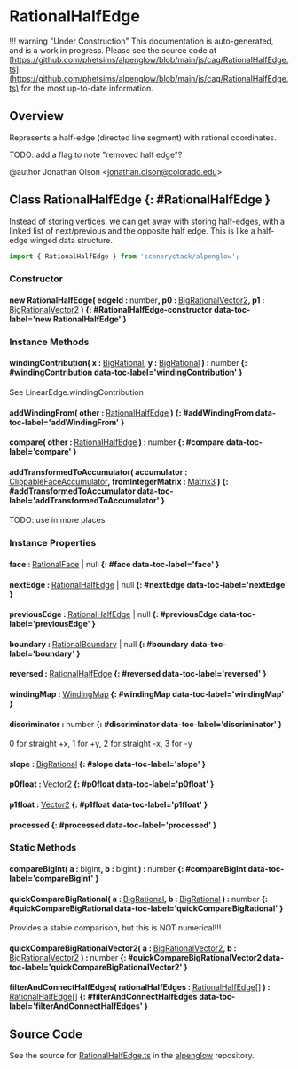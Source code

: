 # RationalHalfEdge

!!! warning "Under Construction"
    This documentation is auto-generated, and is a work in progress. Please see the source code at
    [https://github.com/phetsims/alpenglow/blob/main/js/cag/RationalHalfEdge.ts](https://github.com/phetsims/alpenglow/blob/main/js/cag/RationalHalfEdge.ts) for the most up-to-date information.

## Overview

Represents a half-edge (directed line segment) with rational coordinates.

TODO: add a flag to note "removed half edge"?

@author Jonathan Olson &lt;jonathan.olson@colorado.edu&gt;

## Class RationalHalfEdge {: #RationalHalfEdge }


Instead of storing vertices, we can get away with storing half-edges, with a linked list of next/previous and the
opposite half edge. This is like a half-edge winged data structure.

```js
import { RationalHalfEdge } from 'scenerystack/alpenglow';
```
### Constructor

#### new RationalHalfEdge( edgeId : <span style="font-weight: 400;"><span style="color: hsla(calc(var(--md-hue) + 180deg),80%,40%,1);">number</span></span>, p0 : <span style="font-weight: 400;">[BigRationalVector2](../alpenglow/BigRationalVector2.md)</span>, p1 : <span style="font-weight: 400;">[BigRationalVector2](../alpenglow/BigRationalVector2.md)</span> ) {: #RationalHalfEdge-constructor data-toc-label='new RationalHalfEdge' }

### Instance Methods

#### windingContribution( x : <span style="font-weight: 400;">[BigRational](../alpenglow/BigRational.md)</span>, y : <span style="font-weight: 400;">[BigRational](../alpenglow/BigRational.md)</span> ) : <span style="font-weight: 400;"><span style="color: hsla(calc(var(--md-hue) + 180deg),80%,40%,1);">number</span></span> {: #windingContribution data-toc-label='windingContribution' }

See LinearEdge.windingContribution

#### addWindingFrom( other : <span style="font-weight: 400;">[RationalHalfEdge](../alpenglow/RationalHalfEdge.md)</span> ) {: #addWindingFrom data-toc-label='addWindingFrom' }

#### compare( other : <span style="font-weight: 400;">[RationalHalfEdge](../alpenglow/RationalHalfEdge.md)</span> ) : <span style="font-weight: 400;"><span style="color: hsla(calc(var(--md-hue) + 180deg),80%,40%,1);">number</span></span> {: #compare data-toc-label='compare' }

#### addTransformedToAccumulator( accumulator : <span style="font-weight: 400;">[ClippableFaceAccumulator](../alpenglow/ClippableFace.md#ClippableFaceAccumulator)</span>, fromIntegerMatrix : <span style="font-weight: 400;">[Matrix3](../dot/Matrix3.md)</span> ) {: #addTransformedToAccumulator data-toc-label='addTransformedToAccumulator' }

TODO: use in more places

### Instance Properties

#### face : <span style="font-weight: 400;">[RationalFace](../alpenglow/RationalFace.md) | <span style="color: hsla(calc(var(--md-hue) + 180deg),80%,40%,1);">null</span></span> {: #face data-toc-label='face' }

#### nextEdge : <span style="font-weight: 400;">[RationalHalfEdge](../alpenglow/RationalHalfEdge.md) | <span style="color: hsla(calc(var(--md-hue) + 180deg),80%,40%,1);">null</span></span> {: #nextEdge data-toc-label='nextEdge' }

#### previousEdge : <span style="font-weight: 400;">[RationalHalfEdge](../alpenglow/RationalHalfEdge.md) | <span style="color: hsla(calc(var(--md-hue) + 180deg),80%,40%,1);">null</span></span> {: #previousEdge data-toc-label='previousEdge' }

#### boundary : <span style="font-weight: 400;">[RationalBoundary](../alpenglow/RationalBoundary.md) | <span style="color: hsla(calc(var(--md-hue) + 180deg),80%,40%,1);">null</span></span> {: #boundary data-toc-label='boundary' }

#### reversed : <span style="font-weight: 400;">[RationalHalfEdge](../alpenglow/RationalHalfEdge.md)</span> {: #reversed data-toc-label='reversed' }

#### windingMap : <span style="font-weight: 400;">[WindingMap](../alpenglow/WindingMap.md)</span> {: #windingMap data-toc-label='windingMap' }

#### discriminator : <span style="font-weight: 400;"><span style="color: hsla(calc(var(--md-hue) + 180deg),80%,40%,1);">number</span></span> {: #discriminator data-toc-label='discriminator' }

0 for straight +x, 1 for +y, 2 for straight -x, 3 for -y

#### slope : <span style="font-weight: 400;">[BigRational](../alpenglow/BigRational.md)</span> {: #slope data-toc-label='slope' }

#### p0float : <span style="font-weight: 400;">[Vector2](../dot/Vector2.md)</span> {: #p0float data-toc-label='p0float' }

#### p1float : <span style="font-weight: 400;">[Vector2](../dot/Vector2.md)</span> {: #p1float data-toc-label='p1float' }

#### processed {: #processed data-toc-label='processed' }

### Static Methods

#### compareBigInt( a : <span style="font-weight: 400;"><span style="color: hsla(calc(var(--md-hue) + 180deg),80%,40%,1);">bigint</span></span>, b : <span style="font-weight: 400;"><span style="color: hsla(calc(var(--md-hue) + 180deg),80%,40%,1);">bigint</span></span> ) : <span style="font-weight: 400;"><span style="color: hsla(calc(var(--md-hue) + 180deg),80%,40%,1);">number</span></span> {: #compareBigInt data-toc-label='compareBigInt' }

#### quickCompareBigRational( a : <span style="font-weight: 400;">[BigRational](../alpenglow/BigRational.md)</span>, b : <span style="font-weight: 400;">[BigRational](../alpenglow/BigRational.md)</span> ) : <span style="font-weight: 400;"><span style="color: hsla(calc(var(--md-hue) + 180deg),80%,40%,1);">number</span></span> {: #quickCompareBigRational data-toc-label='quickCompareBigRational' }

Provides a stable comparison, but this is NOT numerical!!!

#### quickCompareBigRationalVector2( a : <span style="font-weight: 400;">[BigRationalVector2](../alpenglow/BigRationalVector2.md)</span>, b : <span style="font-weight: 400;">[BigRationalVector2](../alpenglow/BigRationalVector2.md)</span> ) : <span style="font-weight: 400;"><span style="color: hsla(calc(var(--md-hue) + 180deg),80%,40%,1);">number</span></span> {: #quickCompareBigRationalVector2 data-toc-label='quickCompareBigRationalVector2' }

#### filterAndConnectHalfEdges( rationalHalfEdges : <span style="font-weight: 400;">[RationalHalfEdge](../alpenglow/RationalHalfEdge.md)[]</span> ) : <span style="font-weight: 400;">[RationalHalfEdge](../alpenglow/RationalHalfEdge.md)[]</span> {: #filterAndConnectHalfEdges data-toc-label='filterAndConnectHalfEdges' }



## Source Code

See the source for [RationalHalfEdge.ts](https://github.com/phetsims/alpenglow/blob/main/js/cag/RationalHalfEdge.ts) in the [alpenglow](https://github.com/phetsims/alpenglow) repository.
